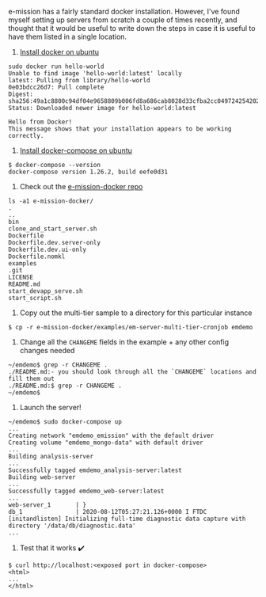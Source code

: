 e-mission has a fairly standard docker installation. 
However, I've found myself setting up servers from scratch a couple of times recently, and thought that it would be useful to write down the steps in case it is useful to have them listed in a single location.

1. [Install docker on ubuntu](https://docs.docker.com/engine/install/ubuntu/)

```
sudo docker run hello-world
Unable to find image 'hello-world:latest' locally
latest: Pulling from library/hello-world
0e03bdcc26d7: Pull complete
Digest: sha256:49a1c8800c94df04e9658809b006fd8a686cab8028d33cfba2cc049724254202
Status: Downloaded newer image for hello-world:latest

Hello from Docker!
This message shows that your installation appears to be working correctly.
```

1. [Install docker-compose on ubuntu](https://docs.docker.com/compose/install/)

```
$ docker-compose --version
docker-compose version 1.26.2, build eefe0d31
```

1. Check out the [e-mission-docker repo](https://github.com/e-mission/e-mission-docker)

```
ls -a1 e-mission-docker/
.
..
bin
clone_and_start_server.sh
Dockerfile
Dockerfile.dev.server-only
Dockerfile.dev.ui-only
Dockerfile.nomkl
examples
.git
LICENSE
README.md
start_devapp_serve.sh
start_script.sh
```

1. Copy out the multi-tier sample to a directory for this particular instance

```
$ cp -r e-mission-docker/examples/em-server-multi-tier-cronjob emdemo
```

1. Change all the `CHANGEME` fields in the example + any other config changes needed

```
~/emdemo$ grep -r CHANGEME .
./README.md:- you should look through all the `CHANGEME` locations and fill them out
./README.md:$ grep -r CHANGEME .
~/emdemo$
```

1. Launch the server!

```
~/emdemo$ sudo docker-compose up
...
Creating network "emdemo_emission" with the default driver
Creating volume "emdemo_mongo-data" with default driver
...
Building analysis-server
...
Successfully tagged emdemo_analysis-server:latest
Building web-server
...
Successfully tagged emdemo_web-server:latest
...
web-server_1       | }
db_1               | 2020-08-12T05:27:21.126+0000 I FTDC     [initandlisten] Initializing full-time diagnostic data capture with directory '/data/db/diagnostic.data'
...
```

1. Test that it works ✔️

```
$ curl http://localhost:<exposed port in docker-compose>
<html>
...
</html>
```
